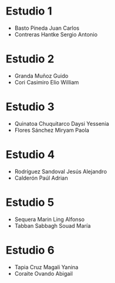 Estudio 1
==========
* Basto Pineda 	Juan Carlos 
* Contreras Hantke 	Sergio Antonio 

Estudio 2
==========
* Granda Muñoz 	Guido 	
* Cori Casimiro 	Elio William 

Estudio 3
=========
* Quinatoa Chuquitarco 	Daysi Yessenia 	
* Flores Sánchez 	Miryam Paola 

Estudio 4
=========
* Rodríguez Sandoval 	Jesús Alejandro 
* Calderón 	Paúl Adrian 

Estudio 5
==========
* Sequera Marin 	Ling Alfonso 
* Tabban Sabbagh 	Souad María 

Estudio 6
=========
* Tapia Cruz 	Magali Yanina 	
* Coraite Ovando 	Abigail 	
